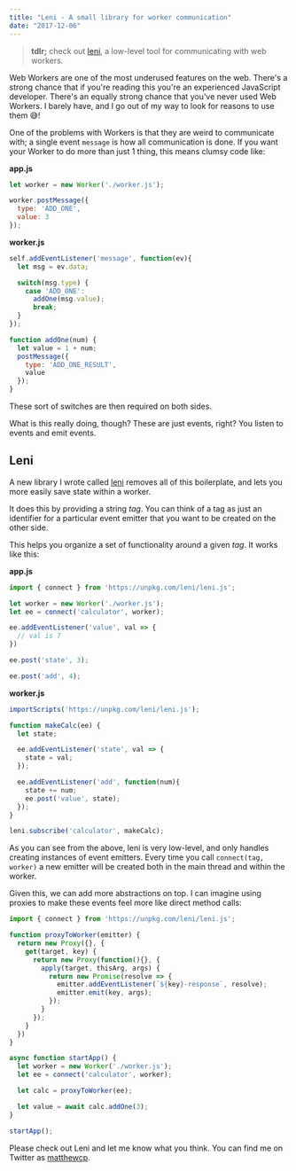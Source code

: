 ```yaml
---
title: "Leni - A small library for worker communication"
date: "2017-12-06"
---
```


> __tdlr;__ check out [leni](https://github.com/matthewp/leni), a low-level tool for communicating with web workers.

Web Workers are one of the most underused features on the web. There's a strong chance that if you're reading this you're an experienced JavaScript developer. There's an equally strong chance that you've never used Web Workers. I barely have, and I go out of my way to look for reasons to use them 😅!

One of the problems with Workers is that they are weird to communicate with; a single event `message` is how all communication is done. If you want your Worker to do more than just 1 thing, this means clumsy code like:

__app.js__

```js
let worker = new Worker('./worker.js');

worker.postMessage({
  type: 'ADD_ONE',
  value: 3
});
```

__worker.js__

```js
self.addEventListener('message', function(ev){
  let msg = ev.data;

  switch(msg.type) {
    case 'ADD_ONE':
      addOne(msg.value);
      break;
  }
});

function addOne(num) {
  let value = 1 + num;
  postMessage({
    type: 'ADD_ONE_RESULT',
    value
  });
}
```

These sort of switches are then required on both sides.

What is this really doing, though? These are just events, right? You listen to events and emit events.

## Leni

A new library I wrote called [leni](https://github.com/matthewp/leni) removes all of this boilerplate, and lets you more easily save state within a worker.

It does this by providing a string *tag*. You can think of a tag as just an identifier for a particular event emitter that you want to be created on the other side.

This helps you organize a set of functionality around a given *tag*. It works like this:

__app.js__

```js
import { connect } from 'https://unpkg.com/leni/leni.js';

let worker = new Worker('./worker.js');
let ee = connect('calculator', worker);

ee.addEventListener('value', val => {
  // val is 7
})

ee.post('state', 3);

ee.post('add', 4);
```

__worker.js__

```js
importScripts('https://unpkg.com/leni/leni.js');

function makeCalc(ee) {
  let state;

  ee.addEventListener('state', val => {
    state = val;
  });

  ee.addEventListener('add', function(num){
    state += num;
    ee.post('value', state);
  });
}

leni.subscribe('calculator', makeCalc);
```

As you can see from the above, leni is very low-level, and only handles creating instances of event emitters. Every time you call `connect(tag, worker)` a new emitter will be created both in the main thread and within the worker.

Given this, we can add more abstractions on top. I can imagine using proxies to make these events feel more like direct method calls:

```js
import { connect } from 'https://unpkg.com/leni/leni.js';

function proxyToWorker(emitter) {
  return new Proxy({}, {
    get(target, key) {
      return new Proxy(function(){}, {
        apply(target, thisArg, args) {
          return new Promise(resolve => {
            emitter.addEventListener(`${key}-response`, resolve);
            emitter.emit(key, args);
          });
        }
      });
    }
  })
}

async function startApp() {
  let worker = new Worker('./worker.js');
  let ee = connect('calculator', worker);

  let calc = proxyToWorker(ee);

  let value = await calc.addOne(3);
}

startApp();
```

Please check out Leni and let me know what you think. You can find me on Twitter as [matthewcp](https://twitter.com/matthewcp).

